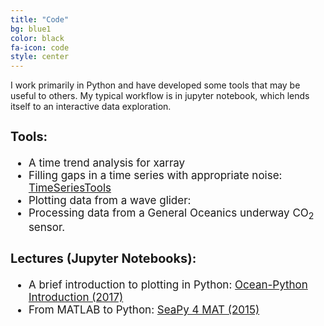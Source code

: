 ```yaml
---
title: "Code"
bg: blue1
color: black
fa-icon: code
style: center
---
```


<p>
I work primarily in Python and have developed some tools that may be useful to others. 
My typical workflow is in jupyter notebook, which lends itself to an interactive data exploration.
</p>

<div style="font-size:17px; text-align: left">
<h3>Tools:</h3>
<ul> 
    <li> A time trend analysis for xarray</li>
    <li> Filling gaps in a time series with appropriate noise: <a href="https://github.com/luke-gregor/TimeSeriesTools">TimeSeriesTools</a></li>
    <li> Plotting data from a wave glider:</li>
    <li> Processing data from a General Oceanics underway CO<sub>2</sub> sensor.</li>
</ul>

<h3>Lectures (Jupyter Notebooks):</h3>
<ul> 
    <li> A brief introduction to plotting in Python: <a href="https://github.com/luke-gregor/OceanPython_Intro"> Ocean-Python Introduction (2017) </a></li>
    <li> From MATLAB to Python: <a href="https://github.com/luke-gregor/SciPy4MAT"> SeaPy 4 MAT (2015) </a></li>
    </ul>


</div>